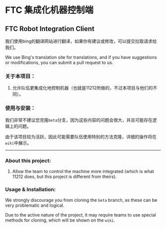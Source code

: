 # FTC 集成化机器控制端
## FTC Robot Integration Client


我们使用bing的翻译网站进行翻译，如果你有建议或修改，可以提交拉取请求给我们。

We use Bing's translation site for translations, and if you have suggestions or modifications, you can submit a pull request to us.


### 关于本项目：

1. 允许队伍更集成化地控制机器（也就是11212所做的，不过本项目与他们的不同）。

### 使用与安装：
我们非常不建议您克隆```beta```分支，因为这些内容的问题会很大，并且可能存在逻辑上的问题。

由于该项目较为活跃，因此可能需要队伍使用特别的方法克隆，详细的操作将在```wiki```中展示。

---

### About this project:

1. Allow the team to control the machine more integrated (which is what 11212 does, but this project is different from theirs).

### Usage & Installation:
We strongly discourage you from cloning the ```beta``` branch, as these can be very problematic and logical.

Due to the active nature of the project, it may require teams to use special methods for cloning, which will be shown on the ```wiki```.